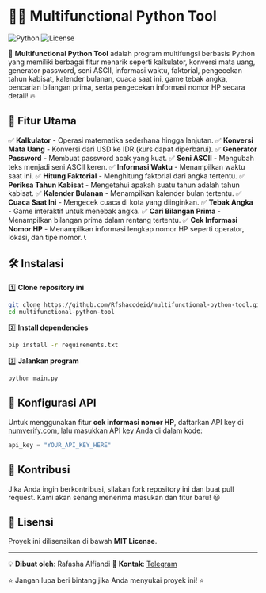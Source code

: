 # 📱🔢 Multifunctional Python Tool

![Python](https://img.shields.io/badge/Python-3.x-blue) ![License](https://img.shields.io/badge/License-MIT-green)

🚀 **Multifunctional Python Tool** adalah program multifungsi berbasis Python yang memiliki berbagai fitur menarik seperti kalkulator, konversi mata uang, generator password, seni ASCII, informasi waktu, faktorial, pengecekan tahun kabisat, kalender bulanan, cuaca saat ini, game tebak angka, pencarian bilangan prima, serta pengecekan informasi nomor HP secara detail! 🔥

## 🎯 Fitur Utama
✅ **Kalkulator** - Operasi matematika sederhana hingga lanjutan.
✅ **Konversi Mata Uang** - Konversi dari USD ke IDR (kurs dapat diperbarui).
✅ **Generator Password** - Membuat password acak yang kuat.
✅ **Seni ASCII** - Mengubah teks menjadi seni ASCII keren.
✅ **Informasi Waktu** - Menampilkan waktu saat ini.
✅ **Hitung Faktorial** - Menghitung faktorial dari angka tertentu.
✅ **Periksa Tahun Kabisat** - Mengetahui apakah suatu tahun adalah tahun kabisat.
✅ **Kalender Bulanan** - Menampilkan kalender bulan tertentu.
✅ **Cuaca Saat Ini** - Mengecek cuaca di kota yang diinginkan.
✅ **Tebak Angka** - Game interaktif untuk menebak angka.
✅ **Cari Bilangan Prima** - Menampilkan bilangan prima dalam rentang tertentu.
✅ **Cek Informasi Nomor HP** - Menampilkan informasi lengkap nomor HP seperti operator, lokasi, dan tipe nomor. 📞

## 🛠 Instalasi

1️⃣ **Clone repository ini**
```bash
git clone https://github.com/Rfshacodeid/multifunctional-python-tool.git
cd multifunctional-python-tool
```

2️⃣ **Install dependencies**
```bash
pip install -r requirements.txt
```

3️⃣ **Jalankan program**
```bash
python main.py
```

## 🔧 Konfigurasi API
Untuk menggunakan fitur **cek informasi nomor HP**, daftarkan API key di [numverify.com](https://numverify.com), lalu masukkan API key Anda di dalam kode:
```python
api_key = "YOUR_API_KEY_HERE"
```

## 🤝 Kontribusi
Jika Anda ingin berkontribusi, silakan fork repository ini dan buat pull request. Kami akan senang menerima masukan dan fitur baru! 😃

## 📜 Lisensi
Proyek ini dilisensikan di bawah **MIT License**.

---
💡 **Dibuat oleh**: Rafasha Alfiandi
📩 **Kontak**: [Telegram](https://T.me/Rafashaalfian)

⭐ Jangan lupa beri bintang jika Anda menyukai proyek ini! ⭐

